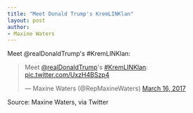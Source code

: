 ```yaml
---
title: "Meet Donald Trump's KremLINKlan"
layout: post
author:
- Maxine Waters
---
```


Meet @realDonaldTrump's #KremLINKlan:

<blockquote class="twitter-tweet"><p lang="en" dir="ltr">Meet <a href="https://twitter.com/realDonaldTrump?ref_src=twsrc%5Etfw">@realDonaldTrump</a>&#39;s <a href="https://twitter.com/hashtag/KremLINKlan?src=hash&amp;ref_src=twsrc%5Etfw">#KremLINKlan</a>: <a href="https://t.co/UxzH4BSzp4">pic.twitter.com/UxzH4BSzp4</a></p>&mdash; Maxine Waters (@RepMaxineWaters) <a href="https://twitter.com/RepMaxineWaters/status/842392085168824320?ref_src=twsrc%5Etfw">March 16, 2017</a></blockquote> <script async src="https://platform.twitter.com/widgets.js" charset="utf-8"></script>

Source: Maxine Waters, via Twitter
